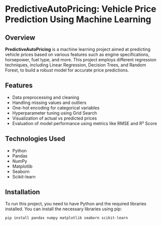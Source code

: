 # PredictiveAutoPricing: Vehicle Price Prediction Using Machine Learning

## Overview
**PredictiveAutoPricing** is a machine learning project aimed at predicting vehicle prices based on various features such as engine specifications, horsepower, fuel type, and more. This project employs different regression techniques, including Linear Regression, Decision Trees, and Random Forest, to build a robust model for accurate price predictions.

## Features
- Data preprocessing and cleaning
- Handling missing values and outliers
- One-hot encoding for categorical variables
- Hyperparameter tuning using Grid Search
- Visualization of actual vs predicted prices
- Evaluation of model performance using metrics like RMSE and R² Score

## Technologies Used
- Python
- Pandas
- NumPy
- Matplotlib
- Seaborn
- Scikit-learn

## Installation
To run this project, you need to have Python and the required libraries installed. You can install the necessary libraries using pip:

```bash
pip install pandas numpy matplotlib seaborn scikit-learn
